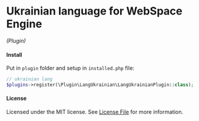 Ukrainian language for WebSpace Engine
====
_(Plugin)_

#### Install
Put in `plugin` folder and setup in `installed.php` file:
```php
// ukrainian lang
$plugins->register(\Plugin\LangUkrainian\LangUkrainianPlugin::class);
```

#### License
Licensed under the MIT license. See [License File](LICENSE.md) for more information.
